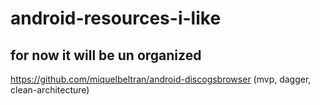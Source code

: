 # android-resources-i-like
## for now it will be un organized
https://github.com/miquelbeltran/android-discogsbrowser   (mvp, dagger, clean-architecture)
